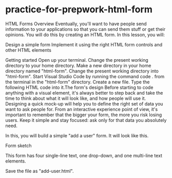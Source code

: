 # practice-for-prepwork-html-form

HTML Forms Overview
Eventually, you'll want to have people send information to your applications so that you can send them stuff or get their opinions. You will do this by creating an HTML form. In this lesson, you will:

Design a simple form
Implement it using the right HTML form controls and other HTML elements

Getting started
Open up your terminal. Change the present working directory to your home directory.
Make a new directory in your home directory named "html-form".
Change the present working directory into "html-form".
Start Visual Studio Code by running the command code . from the terminal in the "html-form" directory.
Create a new file.
Type the following HTML code into it.The form's design
Before starting to code anything with a visual element, it's always better to step back and take the time to think about what it will look like, and how people will use it. Designing a quick mock-up will help you to define the right set of data you want to ask people for. From an interactive experience point of view, it's important to remember that the bigger your form, the more you risk losing users. Keep it simple and stay focused: ask only for that data you absolutely need.

In this, you will build a simple "add a user" form. It will look like this.

Form
sketch

This form has four single-line text, one drop-down, and one multi-line text elements.


Save the file as "add-user.html".


